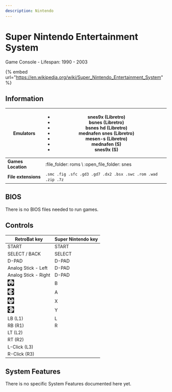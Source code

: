 ```yaml
---
description: Nintendo
---
```


# Super Nintendo Entertainment System

Game Console - Lifespan: 1990 - 2003

{% embed url="https://en.wikipedia.org/wiki/Super_Nintendo_Entertainment_System" %}

## Information

| **Emulators**       | <ul><li>snes9x (Libretro)</li><li>bsnes (Libretro)</li><li>bsnes hd (Libretro)</li><li>mednafen snes (Libretro)</li><li>mesen-s (Libretro)</li><li>mednafen (S)</li><li>snes9x (S)</li></ul> |   |
| ------------------- | -------------------------------------------------------------------------------------------------------------------------------------------------------------------------------------------- | - |
| **Games Location**  | :file\_folder: roms \ :open\_file\_folder: snes                                                                                                                                              |   |
| **File extensions** | `.smc .fig .sfc .gd3 .gd7 .dx2 .bsx .swc .rom .wad .zip .7z`                                                                                                                                 |   |

## BIOS

There is no BIOS files needed to run games.

## Controls

| RetroBat key                                                                    | Super Nintendo key |
| ------------------------------------------------------------------------------- | ------------------ |
| START                                                                           | START              |
| SELECT / BACK                                                                   | SELECT             |
| D-PAD                                                                           | D-PAD              |
| Analog Stick - Left                                                             | D-PAD              |
| Analog Stick - Right                                                            | D-PAD              |
| ![A](<../../.gitbook/assets/image (1) (2).png>)                                 | B                  |
| ![B](<../../.gitbook/assets/image (4).png>)                                     | A                  |
| <img src="../../.gitbook/assets/image (3) (1).png" alt="" data-size="original"> | X                  |
| <img src="../../.gitbook/assets/image (2).png" alt="" data-size="line">         | Y                  |
| LB (L1)                                                                         | L                  |
| RB (R1)                                                                         | R                  |
| LT (L2)                                                                         |                    |
| RT (R2)                                                                         |                    |
| L-Click (L3)                                                                    |                    |
| R-Click (R3)                                                                    |                    |

## System Features

There is no specific System Features documented here yet.

